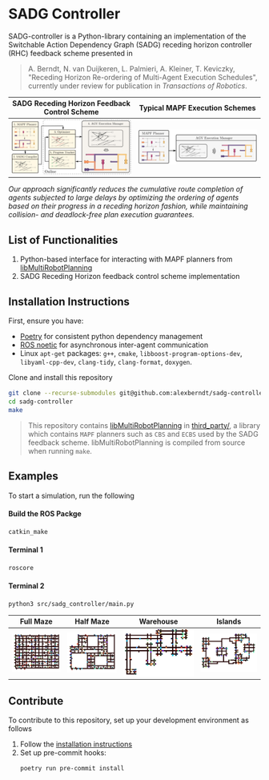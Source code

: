 # SADG Controller

SADG-controller is a Python-library
  containing an implementation of the
  Switchable Action Dependency Graph (SADG)
  receding horizon controller (RHC) feedback scheme
  presented in

> A. Berndt, N. van Duijkeren, L. Palmieri, A. Kleiner, T. Keviczky, "Receding Horizon Re-ordering of Multi-Agent Execution Schedules", currently under review for publication in _Transactions of Robotics_.

SADG Receding Horizon Feedback Control Scheme | Typical MAPF Execution Schemes |
:-------------------------:|:-------------------------:|
![](.github/diagrams/feedback_diagram.svg)| ![](.github/diagrams/typical_mapf_scheme.svg) |

_Our approach significantly reduces the cumulative route completion of agents subjected to large delays by optimizing the ordering of agents based on their progress in a receding horizon fashion, while maintaining collision- and deadlock-free plan execution guarantees._

## List of Functionalities

1. Python-based interface for interacting with MAPF planners from [libMultiRobotPlanning](https://github.com/whoenig/libMultiRobotPlanning)
2. SADG Receding Horizon feedback control scheme implementation

## Installation Instructions

First, ensure you have:

- [Poetry](https://python-poetry.org/docs/) for consistent python dependency management
- [ROS noetic](http://wiki.ros.org/noetic/Installation/Ubuntu) for asynchronous inter-agent communication
- Linux `apt-get` packages: `g++`, `cmake`, `libboost-program-options-dev`, `libyaml-cpp-dev`, `clang-tidy`, `clang-format`, `doxygen`.

Clone and install this repository

```bash
git clone --recurse-submodules git@github.com:alexberndt/sadg-controller.git
cd sadg-controller
make
```

> This repository contains [libMultiRobotPlanning](https://github.com/whoenig/libMultiRobotPlanning) in [third_party/](third_party/libMultiRobotPlanning/), a library which contains `MAPF` planners such as `CBS` and `ECBS` used by the SADG feedback scheme. libMultiRobotPlanning is compiled from source when running `make`.

## Examples

To start a simulation, run the following

#### Build the ROS Packge

```bash
catkin_make
```

#### Terminal 1
```bash
roscore
```

#### Terminal 2
```bash
python3 src/sadg_controller/main.py
```

Full Maze             |  Half Maze |  Warehouse |  Islands
:-------------------------:|:-------------------------:|:-------------------------:|:-------------------------:
![Full Maze](.github/diagrams/full_maze.svg)  |  ![Half Maze](.github/diagrams/half_maze.svg) | ![Half Maze](.github/diagrams/warehouse.svg) | ![Half Maze](.github/diagrams/islands.svg)

## Contribute

To contribute to this repository, set up your development environment as follows

1. Follow the [installation instructions](#installation-instruction)
2. Set up pre-commit hooks:
    ```bash
    poetry run pre-commit install
    ```
